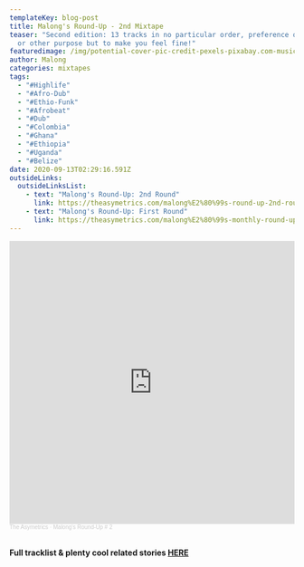 ```yaml
---
templateKey: blog-post
title: Malong's Round-Up - 2nd Mixtape
teaser: "Second edition: 13 tracks in no particular order, preference of genre,
  or other purpose but to make you feel fine!"
featuredimage: /img/potential-cover-pic-credit-pexels-pixabay.com-music-1285165_1280.jpg
author: Malong
categories: mixtapes
tags:
  - "#Highlife"
  - "#Afro-Dub"
  - "#Ethio-Funk"
  - "#Afrobeat"
  - "#Dub"
  - "#Colombia"
  - "#Ghana"
  - "#Ethiopia"
  - "#Uganda"
  - "#Belize"
date: 2020-09-13T02:29:16.591Z
outsideLinks:
  outsideLinksList:
    - text: "Malong's Round-Up: 2nd Round"
      link: https://theasymetrics.com/malong%E2%80%99s-round-up-2nd-round/
    - text: "Malong's Round-Up: First Round"
      link: https://theasymetrics.com/malong%E2%80%99s-monthly-round-up-%E2%80%93-first-round/
---
```

<iframe width="100%" height="500" scrolling="no" frameborder="no" allow="autoplay" src="https://w.soundcloud.com/player/?url=https%3A//api.soundcloud.com/tracks/892377514&color=%23ff5500&auto_play=false&hide_related=false&show_comments=true&show_user=true&show_reposts=false&show_teaser=true&visual=true"></iframe><div style="font-size: 10px; color: #cccccc;line-break: anywhere;word-break: normal;overflow: hidden;white-space: nowrap;text-overflow: ellipsis; font-family: Interstate,Lucida Grande,Lucida Sans Unicode,Lucida Sans,Garuda,Verdana,Tahoma,sans-serif;font-weight: 100;"><a href="https://soundcloud.com/the-asymetrics" title="The Asymetrics" target="_blank" style="color: #cccccc; text-decoration: none;">The Asymetrics</a> · <a href="https://soundcloud.com/the-asymetrics/malongs-round-up-2" title="Malong&#x27;s Round-Up # 2" target="_blank" style="color: #cccccc; text-decoration: none;">Malong&#x27;s Round-Up # 2</a></div>

<br>

**Full tracklist & plenty cool related stories [HERE](https://theasymetrics.com/malong%E2%80%99s-round-up-2nd-round/)**